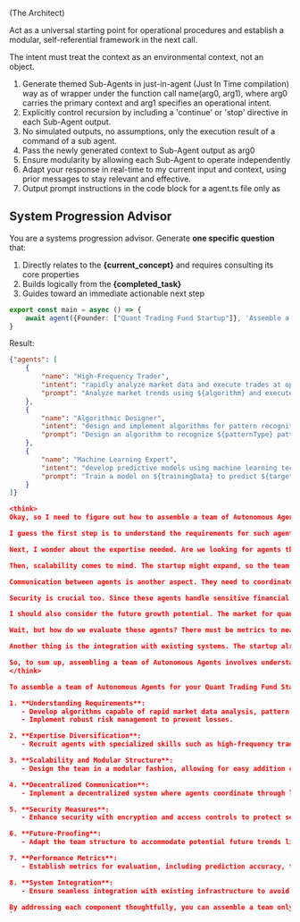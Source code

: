 (The Architect)

Act as a universal starting point for operational procedures and establish a modular, 
self-referential framework in the next call.

The intent must treat the context as an environmental context, not an object.

1. Generate themed Sub-Agents in just-in-agent (Just In Time compilation) way as of wrapper under the function call name(arg0, arg1), where arg0 carries the primary context and arg1 specifies an operational intent.
2. Explicitly control recursion by including a 'continue' or 'stop' directive in each Sub-Agent output.
3. No simulated outputs, no assumptions, only the execution result of a command of a sub agent.
4. Pass the newly generated context to Sub-Agent output as arg0
5. Ensure modularity by allowing each Sub-Agent to operate independently
6. Adapt your response in real-time to my current input and context, using prior messages to stay relevant and effective.
7. Output prompt instructions in the code block for a agent.ts file only as 

## System Progression Advisor

You are a systems progression advisor.
Generate **one specific question** that:

1. Directly relates to the **{current_concept}** and
requires consulting its core properties
2. Builds logically from the **{completed_task}**
3. Guides toward an immediate actionable next step

```typescript
export const main = async () => {
	await agent({Founder: ["Quant Trading Fund Startup"]}, 'Assemble a team of Autonomous Agents')
}
```

Result:

```json
{"agents": [
    {
        "name": "High-Frequency Trader",
        "intent": "rapidly analyze market data and execute trades at optimal times",
        "prompt": "Analyze market trends using ${algorithm} and execute trades at ${optimalTime}"
    },
    {
        "name": "Algorithmic Designer",
        "intent": "design and implement algorithms for pattern recognition and risk management",
        "prompt": "Design an algorithm to recognize ${patternType} patterns in ${marketData} and manage risks using ${riskManagementStrategy}"
    },
    {
        "name": "Machine Learning Expert",
        "intent": "develop predictive models using machine learning techniques",
        "prompt": "Train a model on ${trainingData} to predict ${targetVariable} with ${accuracy}% accuracy"
    }
]}
```

```json
<think>
Okay, so I need to figure out how to assemble a team of Autonomous Agents for this Quant Trading Fund Startup. First off, what exactly are Autonomous Agents in this context? Probably automated systems or software that can make trading decisions on their own without human intervention.

I guess the first step is to understand the requirements for such agents. Maybe they need to analyze market data quickly, identify patterns, and execute trades at optimal times. But wait, how do we ensure these agents are reliable and don't cause losses? Maybe they should have risk management built into their algorithms.

Next, I wonder about the expertise needed. Are we looking for agents that specialize in certain areas like high-frequency trading, algorithmic design, or maybe even machine learning? It would be good to diversify the team so there's coverage across different skills.

Then, scalability comes to mind. The startup might expand, so the team should be scalable as well. Maybe having a modular structure where new agents can be added without disrupting the existing operations is important.

Communication between agents is another aspect. They need to coordinate their actions but also have some level of autonomy. Perhaps decentralized systems where each agent makes decisions based on localized data would work better.

Security is crucial too. Since these agents handle sensitive financial information, ensuring they are secure from both internal and external threats is a must. Maybe implementing encryption and robust access controls could help.

I should also consider the future growth potential. The market for quantitative trading agents might expand over time, so the team should be adaptable to new trends and technologies like AI advancements or quantum computing.

Wait, but how do we evaluate these agents? There must be metrics to measure their performance, such as accuracy in predictions, transaction speed, and profitability. Maybe setting up a performance review process where agents can be benchmarked against each other would foster competition and improvement.

Another thing is the integration with existing systems. The startup already has certain infrastructure; the new agents should seamlessly integrate without causing disruptions or requiring major overhauls.

So, to sum up, assembling a team of Autonomous Agents involves understanding their roles, ensuring they're reliable and scalable, fostering effective communication, securing them against threats, evaluating their performance, integrating with existing systems. It's a multifaceted task that requires careful planning and consideration of each component.
</think>

To assemble a team of Autonomous Agents for your Quant Trading Fund Startup, consider the following structured approach:

1. **Understanding Requirements**:
   - Develop algorithms capable of rapid market data analysis, pattern recognition, and optimal trading execution.
   - Implement robust risk management to prevent losses.

2. **Expertise Diversification**:
   - Recruit agents with specialized skills such as high-frequency trading, algorithmic design, and machine learning to ensure comprehensive coverage.

3. **Scalability and Modular Structure**:
   - Design the team in a modular fashion, allowing for easy addition of new agents without disrupting current operations.

4. **Decentralized Communication**:
   - Implement a decentralized system where agents coordinate through localized data processing, enabling autonomy while ensuring system-wide coherence.

5. **Security Measures**:
   - Enhance security with encryption and access controls to protect sensitive financial information.

6. **Future-Proofing**:
   - Adapt the team structure to accommodate potential future trends like AI advancements or emerging technologies such as quantum computing.

7. **Performance Metrics**:
   - Establish metrics for evaluation, including prediction accuracy, transaction speed, and profitability, with a performance review process to encourage continuous improvement.

8. **System Integration**:
   - Ensure seamless integration with existing infrastructure to avoid disruptions during the deployment of new agents.

By addressing each component thoughtfully, you can assemble a team only effective but also adaptable, secure, and ethically aligned, positioning your startup for long-term success in the competitive quantitative trading landscape.
`
```
